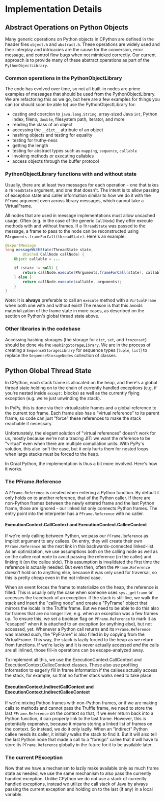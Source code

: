 # Implementation Details

## Abstract Operations on Python Objects

Many generic operations on Python objects in CPython are defined in the header
files `object.h` and `abstract.h`. These operations are widely used and their
interplay and intricacies are the cause for the conversion, error message, and
control flow bugs when not mimicked correctly. Our current approach is to
provide many of these abstract operations as part of the `PythonObjectLibrary`.

### Common operations in the PythonObjectLibrary

The code has evolved over time, so not all built-in nodes are prime examples of
messages that should be used from the PythonObjectLibrary. We are refactoring
this as we go, but here are a few examples for things you can (or should soon be
able to) use the PythonObjectLibrary for:

 - casting and coercion to `java.lang.String`, array-sized Java `int`, Python
   index, fileno, `double`, filesystem path, iterator, and more
 - reading the class of an object
 - accessing the `__dict__` attribute of an object
 - hashing objects and testing for equality
 - testing for truthy-ness
 - getting the length
 - testing for abstract types such as `mapping`, `sequence`, `callable`
 - invoking methods or executing callables
 - access objects through the buffer protocol

### PythonObjectLibrary functions with and without state

Usually, there are at least two messages for each operation - one that takes a
`ThreadState` argument, and one that doesn't. The intent is to allow passing of
exception state and caller information similar to how we do it with the `PFrame`
argument even across library messages, which cannot take a VirtualFrame.

All nodes that are used in message implementations must allow uncached
usage. Often (e.g. in the case of the generic `CallNode`) they offer execute
methods with and without frames. If a `ThreadState` was passed to the message, a
frame to pass to the node can be reconstructed using
`PArguments.frameForCall(threadState)`. Here's an example:

```java
@ExportMessage
long messageWithState(ThreadState state,
        @Cached CallNode callNode) {
    Object callable = ...

    if (state != null) {
        return callNode.execute(PArguments.frameForCall(state), callable, arguments);
    } else {
        return callNode.execute(callable, arguments);
    }
}
```

*Note*: It is **always** preferable to call an `execute` method with a
`VirtualFrame` when both one with and without exist! The reason is that this
avoids materialization of the frame state in more cases, as described on the
section on Python's global thread state above.

### Other libraries in the codebase

Accessing hashing storages (the storage for `dict`, `set`, and `frozenset`)
should be done via the `HashingStorageLibrary`. We are in the process of
creating a `SequenceStorageLibrary` for sequence types (`tuple`, `list`) to
replace the `SequenceStorageNodes` collection of classes.

## Python Global Thread State

In CPython, each stack frame is allocated on the heap, and there's a global
thread state holding on to the chain of currently handled exceptions (e.g. if
you're nested inside `except:` blocks) as well as the currently flying exception
(e.g. we're just unwinding the stack).

In PyPy, this is done via their virtualizable frames and a global reference to
the current top frame. Each frame also has a "virtual reference" to its parent
frame, so code can just "force" these references to make the stack reachable if
necessary.

Unfortunately, the elegant solution of "virtual references" doesn't work for us,
mostly because we're not a tracing JIT: we want the reference to be "virtual"
even when there are multiple compilation units. With PyPy's solution, this also
isn't the case, but it only hurts them for nested loops when large stacks must
be forced to the heap.

In Graal Python, the implementation is thus a bit more involved. Here's how it
works.

### The PFrame.Reference

A `PFrame.Reference` is created when entering a Python function. By default it
only holds on to another reference, that of the Python caller. If there are
non-Python frames between the newly entered frame and the last Python frame,
those are ignored - our linked list only connects Python frames. The entry point
into the interpreter has a `PFrame.Reference` with no caller.

#### ExecutionContext.CallContext and ExecutionContext.CalleeContext

If we're only calling between Python, we pass our `PFrame.Reference` as implicit
argument to any callees. On entry, they will create their own `PFrame.Reference`
as the next link in this backwards-connected linked-list. As an optimization, we
use assumptions both on the calling node as well as on the callee root node to
avoid passing the reference (in the caller) and linking it (on the callee
side). This assumption is invalidated the first time the reference is actually
needed. But even then, often the `PFrame.Reference` doesn't hold on to anything
else, because it was only used for traversal, so this is pretty cheap even in
the not inlined case.

When an event forces the frame to materialize on the heap, the reference is
filled. This is usually only the case when someone uses `sys._getframe` or
accesses the traceback of an exception. If the stack is still live, we walk the
stack and insert the "calling node" and create a "PyFrame" object that mirrors
the locals in the Truffle frame. But we need to be able to do this also for
frames that are no longer live, e.g. when an exception was a few frames up. To
ensure this, we set a boolean flag on `PFrame.Reference` to mark it as "escaped"
when it is attached to an exception (or anything else), but not accessed,
yet. Whenever a Python call returns and its `PFrame.Reference` was marked such,
the "PyFrame" is also filled in by copying from the VirtualFrame. This way, the
stack is lazily forced to the heap as we return from functions. If we're lucky
and it is never actually accessed *and* the calls are all inlined, those fill-in
operations can be escape-analyzed away.

To implement all this, we use the ExecutionContext.CallContext and
ExecutionContext.CalleeContext classes. These also use profiling information to
eagerly fill in frame information if the callees actually access the stack, for
example, so that no further stack walks need to take place.

#### ExecutionContext.IndirectCallContext and ExecutionContext.IndirectCalleeContext

If we're mixing Python frames with non-Python frames, or if we are making calls
to methods and cannot pass the Truffle frame, we need to store the last
`PFrame.Reference` on the context so that, if we ever return back into a Python
function, it can properly link to the last frame. However, this is potentially
expensive, because it means storing a linked list of frames on the context. So
instead, we do it only lazily. When an "indirect" Python callee needs its
caller, it initially walks the stack to find it. But it will also tell the last
Python node that made a call to a "foreign" callee that it will have to store
its `PFrame.Reference` globally in the future for it to be available later.

### The current PException

Now that we have a mechanism to lazily make available only as much frame state
as needed, we use the same mechanism to also pass the currently handled
exception. Unlike CPython we do not use a stack of currently handled exceptions,
instead we utilize the call stack of Java by always passing the current exception
and holding on to the last (if any) in a local variable.
